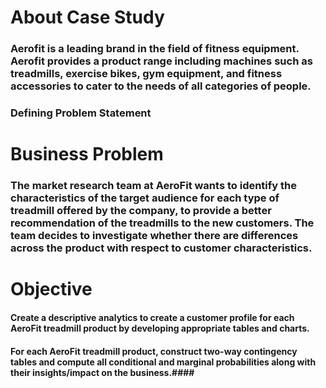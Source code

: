 
# About Case Study

### Aerofit is a leading brand in the field of fitness equipment. Aerofit provides a product range including machines such as treadmills, exercise bikes, gym equipment, and fitness accessories to cater to the needs of all categories of people.

### Defining Problem Statement
# Business Problem
### The market research team at AeroFit wants to identify the characteristics of the target audience for each type of treadmill offered by the company, to provide a better recommendation of the treadmills to the new customers. The team decides to investigate whether there are differences across the product with respect to customer characteristics.

# Objective
 #### Create a descriptive analytics to create a customer profile for each AeroFit treadmill product by developing appropriate tables and charts.
#### For each AeroFit treadmill product, construct two-way contingency tables and compute all conditional and marginal probabilities along with their insights/impact on the business.#### 
